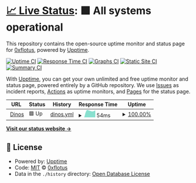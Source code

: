 # [📈 Live Status](https://0xflotus.github.io/dinos): <!--live status--> **🟩 All systems operational**

This repository contains the open-source uptime monitor and status page for [0xflotus](https://0xflotus.github.io/dinos), powered by [Upptime](https://github.com/upptime/upptime).

[![Uptime CI](https://github.com/koj-co/upptime/workflows/Uptime%20CI/badge.svg)](https://github.com/koj-co/upptime/actions?query=workflow%3A%22Uptime+CI%22)
[![Response Time CI](https://github.com/koj-co/upptime/workflows/Response%20Time%20CI/badge.svg)](https://github.com/koj-co/upptime/actions?query=workflow%3A%22Response+Time+CI%22)
[![Graphs CI](https://github.com/koj-co/upptime/workflows/Graphs%20CI/badge.svg)](https://github.com/koj-co/upptime/actions?query=workflow%3A%22Graphs+CI%22)
[![Static Site CI](https://github.com/koj-co/upptime/workflows/Static%20Site%20CI/badge.svg)](https://github.com/koj-co/upptime/actions?query=workflow%3A%22Static+Site+CI%22)
[![Summary CI](https://github.com/koj-co/upptime/workflows/Summary%20CI/badge.svg)](https://github.com/koj-co/upptime/actions?query=workflow%3A%22Summary+CI%22)

With [Upptime](https://upptime.js.org), you can get your own unlimited and free uptime monitor and status page, powered entirely by a GitHub repository. We use [Issues](https://github.com/0xflotus/dinos/issues) as incident reports, [Actions](https://github.com/0xflotus/dinos/actions) as uptime monitors, and [Pages](https://0xflotus.github.io/dinos) for the status page.

<!--start: status pages-->
<!-- This summary is generated by Upptime (https://github.com/upptime/upptime) -->
<!-- Do not edit this manually, your changes will be overwritten -->
<!-- prettier-ignore -->
| URL | Status | History | Response Time | Uptime |
| --- | ------ | ------- | ------------- | ------ |
| <img alt="" src="https://favicons.githubusercontent.com/dinos.js.org" height="13"> [Dinos](https://dinos.js.org) | 🟩 Up | [dinos.yml](https://github.com/0xflotus/dinos-monitor/commits/master/history/dinos.yml) | <details><summary><img alt="Response time graph" src="./graphs/dinos/response-time-week.png" height="20"> 54ms</summary><br><a href="https://0xflotus.github.io/dinos-monitor/history/dinos"><img alt="Response time 54" src="https://img.shields.io/endpoint?url=https%3A%2F%2Fraw.githubusercontent.com%2F0xflotus%2Fdinos-monitor%2Fmaster%2Fapi%2Fdinos%2Fresponse-time.json"></a><br><a href="https://0xflotus.github.io/dinos-monitor/history/dinos"><img alt="24-hour response time 54" src="https://img.shields.io/endpoint?url=https%3A%2F%2Fraw.githubusercontent.com%2F0xflotus%2Fdinos-monitor%2Fmaster%2Fapi%2Fdinos%2Fresponse-time-day.json"></a><br><a href="https://0xflotus.github.io/dinos-monitor/history/dinos"><img alt="7-day response time 54" src="https://img.shields.io/endpoint?url=https%3A%2F%2Fraw.githubusercontent.com%2F0xflotus%2Fdinos-monitor%2Fmaster%2Fapi%2Fdinos%2Fresponse-time-week.json"></a><br><a href="https://0xflotus.github.io/dinos-monitor/history/dinos"><img alt="30-day response time 54" src="https://img.shields.io/endpoint?url=https%3A%2F%2Fraw.githubusercontent.com%2F0xflotus%2Fdinos-monitor%2Fmaster%2Fapi%2Fdinos%2Fresponse-time-month.json"></a><br><a href="https://0xflotus.github.io/dinos-monitor/history/dinos"><img alt="1-year response time 54" src="https://img.shields.io/endpoint?url=https%3A%2F%2Fraw.githubusercontent.com%2F0xflotus%2Fdinos-monitor%2Fmaster%2Fapi%2Fdinos%2Fresponse-time-year.json"></a></details> | <details><summary><a href="https://0xflotus.github.io/dinos-monitor/history/dinos">100.00%</a></summary><a href="https://0xflotus.github.io/dinos-monitor/history/dinos"><img alt="All-time uptime 100.00%" src="https://img.shields.io/endpoint?url=https%3A%2F%2Fraw.githubusercontent.com%2F0xflotus%2Fdinos-monitor%2Fmaster%2Fapi%2Fdinos%2Fuptime.json"></a><br><a href="https://0xflotus.github.io/dinos-monitor/history/dinos"><img alt="24-hour uptime 100.00%" src="https://img.shields.io/endpoint?url=https%3A%2F%2Fraw.githubusercontent.com%2F0xflotus%2Fdinos-monitor%2Fmaster%2Fapi%2Fdinos%2Fuptime-day.json"></a><br><a href="https://0xflotus.github.io/dinos-monitor/history/dinos"><img alt="7-day uptime 100.00%" src="https://img.shields.io/endpoint?url=https%3A%2F%2Fraw.githubusercontent.com%2F0xflotus%2Fdinos-monitor%2Fmaster%2Fapi%2Fdinos%2Fuptime-week.json"></a><br><a href="https://0xflotus.github.io/dinos-monitor/history/dinos"><img alt="30-day uptime 100.00%" src="https://img.shields.io/endpoint?url=https%3A%2F%2Fraw.githubusercontent.com%2F0xflotus%2Fdinos-monitor%2Fmaster%2Fapi%2Fdinos%2Fuptime-month.json"></a><br><a href="https://0xflotus.github.io/dinos-monitor/history/dinos"><img alt="1-year uptime 100.00%" src="https://img.shields.io/endpoint?url=https%3A%2F%2Fraw.githubusercontent.com%2F0xflotus%2Fdinos-monitor%2Fmaster%2Fapi%2Fdinos%2Fuptime-year.json"></a></details>

<!--end: status pages-->

[**Visit our status website →**](https://0xflotus.github.io/dinos)

## 📄 License

- Powered by: [Upptime](https://github.com/upptime/upptime)
- Code: [MIT](./LICENSE) © [0xflotus](https://0xflotus.github.io/dinos)
- Data in the `./history` directory: [Open Database License](https://opendatacommons.org/licenses/odbl/1-0/)
